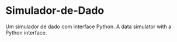 # Simulador-de-Dado
Um simulador de dado com interface Python.
A data simulator with a Python interface.

